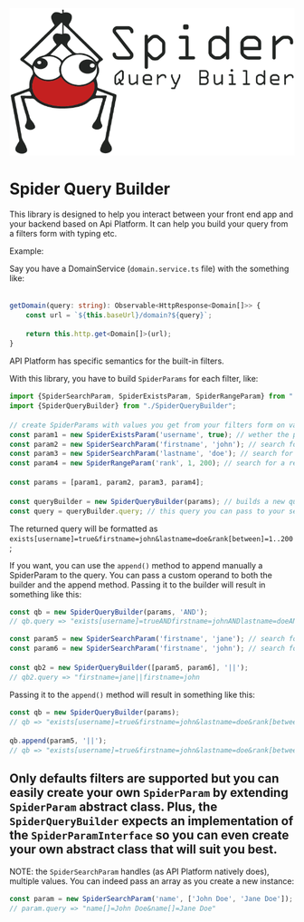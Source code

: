 ![spider logo](./assets/logo.png "logo")

# Spider Query Builder

This library is designed to help you interact between your front end app and your backend based on Api Platform. It can
help you build your query from a filters form with typing etc.

Example:

Say you have a DomainService (`domain.service.ts` file) with the something like:

```typescript

getDomain(query: string): Observable<HttpResponse<Domain[]>> {
    const url = `${this.baseUrl}/domain?${query}`;

    return this.http.get<Domain[]>(url);
}
```

API Platform has specific semantics for the built-in filters.

With this library, you have to build `SpiderParams` for each filter, like:

```typescript
import {SpiderSearchParam, SpiderExistsParam, SpiderRangeParam} from "./SpiderParam";
import {SpiderQueryBuilder} from "./SpiderQueryBuilder";

// create SpiderParams with values you get from your filters form on value change
const param1 = new SpiderExistsParam('username', true); // wether the property 'username' exists
const param2 = new SpiderSearchParam('firstname', 'john'); // search for a 'john' firstname
const param3 = new SpiderSearchParam('lastname', 'doe'); // search for a 'doe' lastname
const param4 = new SpiderRangeParam('rank', 1, 200); // search for a result with rank between 1 and 200

const params = [param1, param2, param3, param4];

const queryBuilder = new SpiderQueryBuilder(params); // builds a new query with '&' as default operand
const query = queryBuilder.query; // this query you can pass to your service

```

The returned query will be formatted as `exists[username]=true&firstname=john&lastname=doe&rank[between]=1..200`;

If you want, you can use the `append()` method to append manually a SpiderParam to the query. You can pass a custom
operand to both the builder and the append method. Passing it to the builder will result in something like this:

```typescript
const qb = new SpiderQueryBuilder(params, 'AND');
// qb.query => "exists[username]=trueANDfirstname=johnANDlastname=doeANDrank[between]=1..200"
```

```typescript
const param5 = new SpiderSearchParam('firstname', 'jane'); // search for a 'john' firstname
const param6 = new SpiderSearchParam('firstname', 'john'); // search for a 'doe' lastname

const qb2 = new SpiderQueryBuilder([param5, param6], '||');
// qb2.query => "firstname=jane||firstname=john
```

Passing it to the `append()` method will result in something like this:

```typescript
const qb = new SpiderQueryBuilder(params);
// qb => "exists[username]=true&firstname=john&lastname=doe&rank[between]=1..200"

qb.append(param5, '||');
// qb => "exists[username]=true&firstname=john&lastname=doe&rank[between]=1..200||firstname=jane"
```

Only defaults filters are supported but you can easily create your own `SpiderParam` by extending `SpiderParam` abstract
class. Plus, the `SpiderQueryBuilder` expects an implementation of the `SpiderParamInterface` so you can even create
your own abstract class that will suit you best.
---
NOTE: the `SpiderSearchParam` handles (as API Platform natively does), multiple values. You can indeed pass an array as you create a new instance:
```typescript
const param = new SpiderSearchParam('name', ['John Doe', 'Jane Doe']);
// param.query => "name[]=John Doe&name[]=Jane Doe"
```